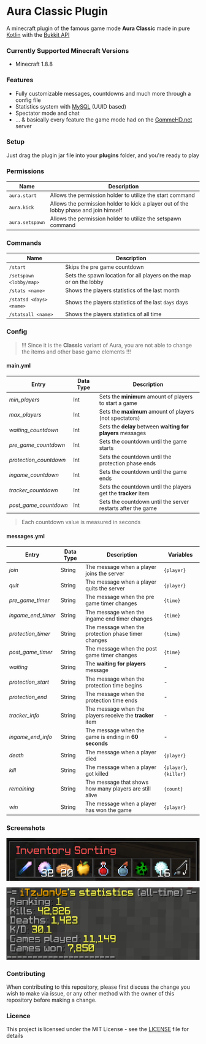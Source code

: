 # Aura Classic Plugin
A minecraft plugin of the famous game mode **Aura Classic** made in pure [Kotlin](https://kotlinlang.org/) with the [Bukkit API](https://getbukkit.org/)

### Currently Supported Minecraft Versions
- Minecraft 1.8.8

### Features
- Fully customizable messages, countdowns and much more through a config file
- Statistics system with [MySQL](https://www.mysql.com/) (UUID based)
- Spectator mode and chat
- ... & basically every feature the game mode had on the [GommeHD.net](https://www.gommehd.net/) server

### Setup
Just drag the plugin jar file into your **plugins** folder, and you're ready to play

### Permissions
Name | Description
--- | ---
`aura.start`| Allows the permission holder to utilize the start command
`aura.kick` | Allows the permission holder to kick a player out of the lobby phase and join himself
`aura.setspawn` | Allows the permission holder to utilize the setspawn command

### Commands
Name | Description
--- | ---
`/start`| Skips the pre game countdown
`/setspawn <lobby/map>` | Sets the spawn location for all players on the map or on the lobby
`/stats <name>` | Shows the players statistics of the last month
`/statsd <days> <name>` | Shows the players statistics of the last `days` days
`/statsall <name>` | Shows the players statistics of all time

### Config
> !!! Since it is the **Classic** variant of Aura, you are not able to change the items and other base game elements !!!
#### main.yml
Entry | Data Type | Description
--- | --- | ---
*min_players* | Int | Sets the **minimum** amount of players to start a game
*max_players* | Int | Sets the **maximum** amount of players (not spectators)
*waiting_countdown* | Int | Sets the **delay** between **waiting for players** messages
*pre_game_countdown* | Int | Sets the countdown until the game starts
*protection_countdown* | Int | Sets the countdown until the protection phase ends
*ingame_countdown* | Int | Sets the countdown until the game ends
*tracker_countdown* | Int | Sets the countdown until the players get the **tracker** item
*post_game_countdown* | Int | Sets the countdown until the server restarts after the game
> Each countdown value is measured in seconds

#### messages.yml
Entry | Data Type | Description | Variables
--- | --- | --- | ---
*join* | String | The message when a player joins the server | `{player}`
*quit* | String | The message when a player quits the server | `{player}`
*pre_game_timer* | String | The message when the pre game timer changes | `{time}`
*ingame_end_timer* | String | The message when the ingame end timer changes | `{time}`
*protection_timer* | String | The message when the protection phase timer changes | `{time}`
*post_game_timer* | String | The message when the post game timer changes | `{time}`
*waiting* | String | The **waiting for players** message | - 
*protection_start* | String | The message when the protection time begins | -
*protection_end* | String | The message when the protection time ends | -
*tracker_info* | String | The message when the players receive the **tracker** item | -
*ingame_end_info* | String | The message when the game is ending in **60 seconds** | -
*death* | String | The message when a player died | `{player}`
*kill* | String | The message when a player got killed | `{player}`, `{killer}`
*remaining* | String | The message that shows how many players are still alive | `{count}`
*win* | String | The message when a player has won the game | `{player}`

### Screenshots
![Inventory Sorting](screenshots/inventory_sorting.png "Inventory Sorting")

![Statistics](screenshots/statistics.png "Statistics")

### Contributing
When contributing to this repository, please first discuss the change you wish to make via issue, or any other method with the owner of this repository before making a change.

### Licence
This project is licensed under the MIT License - see the [LICENSE](/LICENSE) file for details